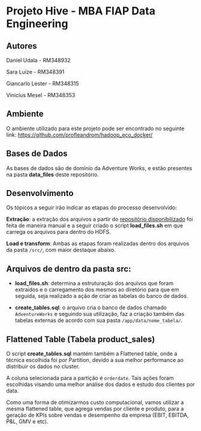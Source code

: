 # Projeto Hive - MBA FIAP Data Engineering

## Autores

Daniel Udala - RM348932

Sara Luize - RM348391

Giancarlo Lester - RM348315

Vinicius Mesel - RM348353

## Ambiente 

O ambiente utilizado para este projeto pode ser encontrado no seguinte link: https://github.com/profleandrom/hadoop_eco_docker/


## Bases de Dados 

As bases de dados são de domínio da Adventure Works, e estão presentes na pasta **data_files** deste repositório.

## Desenvolvimento 

Os tópicos a seguir irão indicar as etapas do processo desenvolvido: 

**Extração**: a extração dos arquivos a partir do [repositório disponibilizado](https://drive.google.com/drive/folders/1OfZTSYcgcun-S7UFNVAzbcr0-PzlEc08) foi feita de maneira manual e a seguir criado o script **load_files.sh** em que carrega os arquivos para dentro do HDFS.

**Load e transform**: Ambas as etapas foram realizadas dentro dos arquivos da pasta `/src/`, com maior destaque abaixo.

## Arquivos de dentro da pasta src:

 - **load_files.sh**: determina a estruturação dos arquivos que foram extraídos e o carregamento dos mesmos ao diretório para que em seguida, seja realizado a ação de criar as tabelas do banco de dados.

 - **create_tables.sql**: o arquivo cria o banco de dados chamado `AdventureWorks` e seguindo sua utilização, faz a criação também das tabelas externas de acordo com sua pasta `/app/data/nome_tabela/`.

## Flattened Table (Tabela product_sales)

O script **create_tables.sql** mantém também a Flattened table, onde a técnica escolhida foi por Partition, devido a sua melhor performance ao distribuir os dados no cluster.

A coluna selecionada para a partição é `orderdate`. Tais ações foram escolhidas visando uma melhor análise dos dados e estudo dos clientes por data.

Como uma forma de otimizarmos custo computacional, vamos utilizar a mesma flattened table, que agrega vendas por cliente e produto, para a geração de KPIs sobre vendas e desempenho da empresa (EBIT, EBITDA, P&L, GMV e etc).